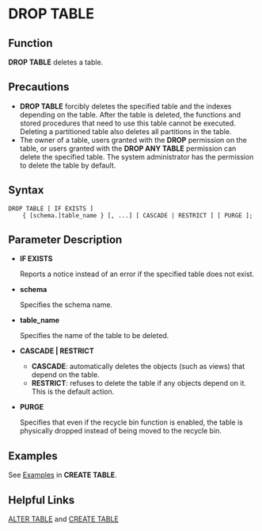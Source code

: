 # DROP TABLE<a name="EN-US_TOPIC_0289900931"></a>

## Function<a name="en-us_topic_0283136462_en-us_topic_0237122152_en-us_topic_0059778107_s74e2e8764aa64af1b093f8f68069bce6"></a>

**DROP TABLE**  deletes a table.

## Precautions<a name="en-us_topic_0283136462_en-us_topic_0237122152_en-us_topic_0059778107_sdcf8f26a27a64e52b7099ca3ce0256b6"></a>

-   **DROP TABLE**  forcibly deletes the specified table and the indexes depending on the table. After the table is deleted, the functions and stored procedures that need to use this table cannot be executed. Deleting a partitioned table also deletes all partitions in the table.
-   The owner of a table, users granted with the  **DROP**  permission on the table, or users granted with the  **DROP ANY TABLE**  permission can delete the specified table. The system administrator has the permission to delete the table by default.

## Syntax<a name="en-us_topic_0283136462_en-us_topic_0237122152_en-us_topic_0059778107_s6fa866d73d5c4158836c9fdd0ad5b3ac"></a>

```
DROP TABLE [ IF EXISTS ] 
    { [schema.]table_name } [, ...] [ CASCADE | RESTRICT ] [ PURGE ];
```

## Parameter Description<a name="en-us_topic_0283136462_en-us_topic_0237122152_en-us_topic_0059778107_sa6ea557919e84c0db8ed5cbb227fa983"></a>

-   **IF EXISTS**

    Reports a notice instead of an error if the specified table does not exist.

-   **schema**

    Specifies the schema name.

-   **table\_name**

    Specifies the name of the table to be deleted.

-   **CASCADE | RESTRICT**
    -   **CASCADE**: automatically deletes the objects \(such as views\) that depend on the table.
    -   **RESTRICT**: refuses to delete the table if any objects depend on it. This is the default action.
    
- **PURGE**

  Specifies that even if the recycle bin function is enabled, the table is physically dropped instead of being moved to the recycle bin.

## Examples<a name="en-us_topic_0283136462_en-us_topic_0237122152_en-us_topic_0059778107_s1af12a7c6e4e456f9fc72da9c90358ff"></a>

See  [Examples](create-table.md#en-us_topic_0283137629_en-us_topic_0237122117_en-us_topic_0059778169_s86758dcf05d442d2a9ebd272e76ed1b8)  in  **CREATE TABLE**.

## Helpful Links<a name="en-us_topic_0283136462_en-us_topic_0237122152_en-us_topic_0059778107_s08580f38742d47efa6a955c9385d6ae2"></a>

[ALTER TABLE](alter-table.md)  and  [CREATE TABLE](create-table.md)

